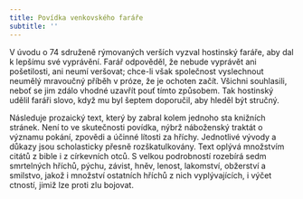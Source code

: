 ```yaml
---
title: Povídka venkovského faráře
subtitle: ''
---
```


V úvodu o 74 sdruženě rýmovaných verších vyzval hostinský faráře, aby dal k lepšímu své vyprávění. Farář odpověděl, že nebude vyprávět ani pošetilosti, ani neumí veršovat; chce-li však společnost vyslechnout neumělý mravoučný příběh v próze, že je ochoten začít. Všichni souhlasili, neboť se jim zdálo vhodné uzavřít pouť tímto způsobem. Tak hostinský udělil faráři slovo, když mu byl šeptem doporučil, aby hleděl být stručný.

  

Následuje prozaický text, který by zabral kolem jednoho sta knižních stránek. Není to ve skutečnosti povídka, nýbrž náboženský traktát o významu pokání, zpovědi a účinné lítosti za hříchy. Jednotlivé vývody a důkazy jsou scholasticky přesně rozškatulkovány. Text oplývá množstvím citátů z bible i z církevních otců. S velkou podrobností rozebírá sedm smrtelných hříchů, pýchu, závist, hněv, lenost, lakomství, obžerství a smilstvo, jakož i množství ostatních hříchů z nich vyplývajících, i výčet ctností, jimiž lze proti zlu bojovat.
